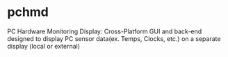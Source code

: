 # pchmd
PC Hardware Monitoring Display: Cross-Platform GUI and back-end designed to display PC sensor data(ex. Temps, Clocks, etc.) on a separate display (local or external)

